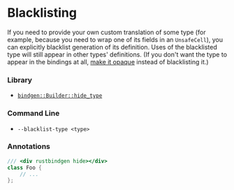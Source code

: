 # Blacklisting

If you need to provide your own custom translation of some type (for example,
because you need to wrap one of its fields in an `UnsafeCell`), you can
explicitly blacklist generation of its definition. Uses of the blacklisted type
will still appear in other types' definitions. (If you don't want the type to
appear in the bindings at
all, [make it opaque](./opaque.html) instead of
blacklisting it.)

### Library

* [`bindgen::Builder::hide_type`](https://docs.rs/bindgen/0.23.1/bindgen/struct.Builder.html#method.hide_type)

### Command Line

* `--blacklist-type <type>`

### Annotations

```cpp
/// <div rustbindgen hide></div>
class Foo {
    // ...
};
```
